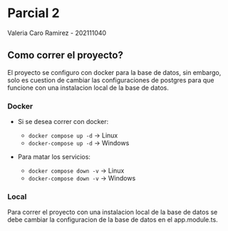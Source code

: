 # Parcial 2 

Valeria Caro Ramirez - 202111040

## Como correr el proyecto?

El proyecto se configuro con docker para la base de datos, sin embargo, solo es cuestion de cambiar las configuraciones de postgres para que funcione con una instalacion local de la base de datos.

### Docker

* Si se desea correr con docker:

  * `docker compose up -d` -> Linux
  * `docker-compose up -d` -> Windows
* Para matar los servicios:

  * `docker compose down -v` -> Linux
  * `docker-compose down -v` -> Windows

### Local

Para correr el proyecto con una instalacion local de la base de datos se debe cambiar la configuracion de la base de datos en el  app.module.ts.
